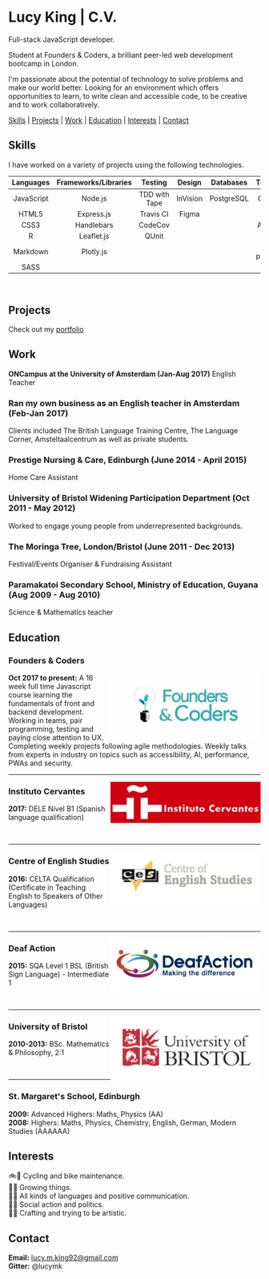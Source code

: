 # Lucy King | C.V.

Full-stack JavaScript developer.

Student at Founders & Coders, a brilliant peer-led web development bootcamp in London.

I'm passionate about the potential of technology to solve problems and make our world better. Looking for an environment which offers opportunities to learn, to write clean and accessible code, to be creative and to work collaboratively. 

[Skills](#skills) | [Projects](#projects) | [Work](#work) | [Education](#education) | [Interests](#interests) | [Contact](#contact) 

## <a name="skills">Skills

I have worked on a variety of projects using the following technologies.

| Languages       | Frameworks/Libraries  | Testing       | Design       | Databases  | Tools/Others     |
| :-------------: | :-------------------: | :-----------: | :----------: | :--------: | :--------------: |
| JavaScript      | Node.js          	  | TDD with Tape | InVision     | PostgreSQL | Git & GitHub     |
| HTML5       	  | Express.js        	  | Travis CI 	  | Figma        |            | Heroku           |
| CSS3		      | Handlebars            | CodeCov       |              |            | Accessibility    |
| R               | Leaflet.js            | QUnit         |              |            | TDD              | 
| Markdown		  | Plotly.js			  |				  |			     |            |	Pair programming |
| SASS            |                       |               |              |            |                  |

<br/>

## <a name="projects">Projects

Check out my [portfolio](https://github.com/lucymk/portfolio)

## <a name="work">Work

**ONCampus at the University of Amsterdam (Jan-Aug 2017)**
English Teacher 

### Ran my own business as an English teacher in Amsterdam (Feb-Jan 2017)
Clients included The British Language Training Centre, The Language Corner, Amsteltaalcentrum as well as private students.

### Prestige Nursing & Care, Edinburgh (June 2014 - April 2015)
Home Care Assistant

### University of Bristol Widening Participation Department (Oct 2011 - May 2012)
Worked to engage young people from underrepresented backgrounds.

### The Moringa Tree, London/Bristol (June 2011 - Dec 2013)
Festival/Events Organiser & Fundraising Assistant

### Paramakatoi Secondary School, Ministry of Education, Guyana (Aug 2009 - Aug 2010)
Science & Mathematics teacher 

## <a name="education">Education

### Founders & Coders
<img align="right" img src="assets/FAClogo.png" alt="Founders & Coders logo" width="300px">

__Oct 2017 to present:__ A 16 week full time Javascript course learning the fundamentals of front and backend development. Working in teams, pair programming, testing and paying close attention to UX. Completing weekly projects following agile methodologies. Weekly talks from experts in industry on topics such as accessibility, AI, performance, PWAs and security. 

---
<img align="right" img src="assets/cervantesLogo.png" alt="Instituto Cervantes logo" width="300px">

### Instituto Cervantes

__2017:__ DELE Nivel B1 (Spanish language qualification) 
  
<br/>

---
<img align="right" img src="assets/CESlogo.png" alt="Centre of English Studies logo" width="300px">

### Centre of English Studies

__2016:__ CELTA Qualification (Certificate in Teaching English to Speakers of Other Languages) 
  
<br/>

---
<img align="right" img src="assets/DAlogo.png" alt="Deaf Action logo" width="300px">

### Deaf Action 

__2015:__ SQA Level 1 BSL (British Sign Language) - Intermediate 1  
  
<br/>

---
<img align="right" img src="assets/BRSlogo.png" alt="University of Bristol logo" width="300px">

### University of Bristol

__2010-2013:__ BSc. Mathematics & Philosophy, 2:1  
  
<br/> 

---

### St. Margaret's School, Edinburgh							    

__2009:__ Advanced Highers: Maths, Physics (AA)  
__2008:__ Highers: Maths, Physics, Chemistry, English, German, Modern Studies (AAAAAA)

## <a name="interests">Interests

:bike::wrench: Cycling and bike maintenance.  
:mushroom::seedling: Growing things.  
:lips::raised_hands: All kinds of languages and positive communication.  
:loudspeaker::raising_hand: Social action and politics.  
:art::dress: Crafting and trying to be artistic.  

## <a name="contact">Contact

__Email:__ lucy.m.king92@gmail.com  
__Gitter:__ @lucymk
